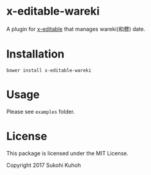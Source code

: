 # x-editable-wareki
A plugin for [x-editable](https://vitalets.github.io/x-editable/) that manages wareki(和暦) date.

# Installation

    bower install x-editable-wareki
    
# Usage

Please see `examples` folder.


# License

This package is licensed under the MIT License.

Copyright 2017 Sukohi Kuhoh